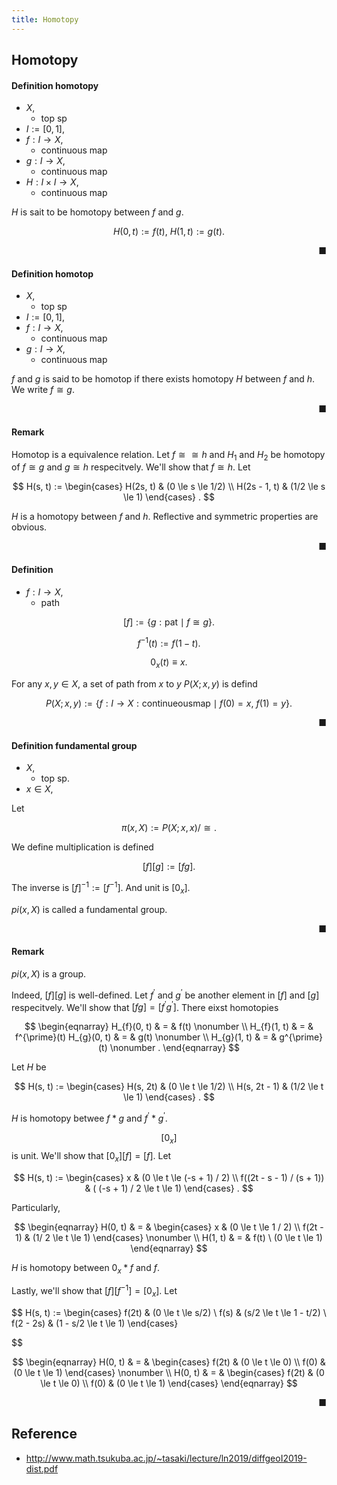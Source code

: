 ```yaml
---
title: Homotopy
---
```


## Homotopy


#### Definition homotopy
* $X$,
    * top sp
* $I := [0, 1]$,
* $f: I \rightarrow X$,
    * continuous map
* $g: I \rightarrow X$,
    * continuous map
* $H: I \times I \rightarrow X$,
    * continuous map

$H$ is sait to be homotopy between $f$ and $g$.

$$
    H(0, t)
    :=
    f(t),
    \
    H(1, t)
    :=
    g(t).
$$

<div class="end-of-statement" style="text-align: right">■</div>

#### Definition homotop
* $X$,
    * top sp
* $I := [0, 1]$,
* $f: I \rightarrow X$,
    * continuous map
* $g: I \rightarrow X$,
    * continuous map

$f$ and $g$ is said to be homotop if there exists homotopy $H$ between $f$ and $h$.
We write $f \cong g$.

<div class="end-of-statement" style="text-align: right">■</div>

#### Remark
Homotop is a equivalence relation.
Let $f \cong \cong h$ and $H_{1}$ and $H_{2}$ be homotopy of $f \cong g$ and $g \cong h$ respecitvely.
We'll show that $f \cong h$.
Let

$$
    H(s, t)
    :=
    \begin{cases}
        H(2s, t)
        &
            (0 \le s \le 1/2)
        \\
        H(2s - 1, t)
        &
            (1/2 \le s \le 1)
    \end{cases}
    .
$$

$H$ is a homotopy between $f$ and $h$.
Reflective and symmetric properties are obvious.

<div class="end-of-statement" style="text-align: right">■</div>

#### Definition
* $f:I \rightarrow X$,
    * path

$$
    [f]
    :=
    \{
        g: \mathrm{pat}
        \mid
        f \cong g
    \}
    .
$$

$$
    f^{-1}(t)
    :=
    f(1 - t)
    .
$$

$$
    0_{x}(t)
    \equiv
    x
    .
$$

For any $x, y \in X$, a set of path from $x$ to $y$ $P(X; x, y)$ is defind

$$
    P(X; x, y)
    :=
    \{
        f: I \rightarrow X: \mathrm{continueous map}
        \mid
        f(0) = x,
        \
        f(1) = y
    \}
    .
$$

<div class="end-of-statement" style="text-align: right">■</div>

#### Definition fundamental group
* $X$,
    * top sp.
* $x \in X$,

Let

$$
    \pi(x, X)
    :=
    P(X; x, x)
    /
    \cong
    .
$$

We define multiplication is defined

$$
    [f] [g]
    :=
    [fg]
    .
$$

The inverse is $[f]^{-1} := [f^{-1}]$.
And unit is $[0_{x}]$.

$pi(x, X)$ is called a fundamental group.

<div class="end-of-statement" style="text-align: right">■</div>

#### Remark
$pi(x, X)$ is a group.

Indeed, $[f][g]$ is well-defined.
Let $f^{\prime}$ and $g^{\prime}$ be another element in $[f]$ and $[g]$ respecitvely.
We'll show that $[fg] = [f^{\prime}g^{\prime}]$.
There eixst homotopies

$$
\begin{eqnarray}
    H_{f}(0, t)
    & = &
        f(t)
    \nonumber
    \\
    H_{f}(1, t)
    & = &
        f^{\prime}(t)
    H_{g}(0, t)
    & = &
        g(t)
    \nonumber
    \\
    H_{g}(1, t)
    & = &
        g^{\prime}(t)
    \nonumber
    .
\end{eqnarray}
$$

Let $H$ be

$$
    H(s, t)
    :=
    \begin{cases}
        H(s, 2t)
        &
            (0 \le t \le 1/2)
        \\
        H(s, 2t - 1)
        &
            (1/2 \le t \le 1)
    \end{cases}
    .
$$

$H$ is homotopy betwee $f * g$ and $f^{\prime} * g^{\prime}$.

$$[0_{x}]$$ is unit.
We'll show that $[0_{x}][f] = [f]$.
Let

$$
    H(s, t)
    :=
    \begin{cases}
        x
        &
            (0 \le t \le (-s + 1) / 2)
        \\
        f((2t - s - 1) / (s + 1))
        &
            ( (-s + 1) / 2 \le t \le 1)
    \end{cases}
    .
$$

Particularly,

$$
\begin{eqnarray}
    H(0, t)
    & = &
        \begin{cases}
            x
            &
                (0 \le t \le 1 / 2)
            \\
            f(2t - 1)
            &
                (1/ 2 \le t \le 1)
        \end{cases}
    \nonumber
    \\
    H(1, t)
    & = &
        f(t)
        \
        (0 \le t \le 1)
\end{eqnarray}
$$

$H$ is homotopy between $0_{x} * f$ and $f$.

Lastly, we'll show that $[f] [f^{-1}] = [0_{x}]$.
Let

$$
    H(s, t)
    :=
    \begin{cases}
        f(2t)
        &
            (0 \le t \le s/2)
        \\
        f(s)
        &
            (s/2 \le t \le 1 - t/2)
        \\
        f(2 - 2s)
        &
            (1 - s/2 \le t \le 1)
    \end{cases}

$$

$$
\begin{eqnarray}
    H(0, t)
    & = &
        \begin{cases}
            f(2t)
            &
                (0 \le t \le 0)
            \\
            f(0)
            &
                (0 \le t \le 1)
        \end{cases}
    \nonumber
    \\
    H(0, t)
    & = &
        \begin{cases}
            f(2t)
            &
                (0 \le t \le 0)
            \\
            f(0)
            &
                (0 \le t \le 1)
        \end{cases}
\end{eqnarray}
$$

<div class="end-of-statement" style="text-align: right">■</div>

## Reference
- http://www.math.tsukuba.ac.jp/~tasaki/lecture/ln2019/diffgeoI2019-dist.pdf
